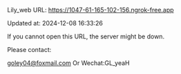 Lily_web URL: https://1047-61-165-102-156.ngrok-free.app

Updated at: 2024-12-08 16:33:26

If you cannot open this URL, the server might be down.

Please contact: 

goley04@foxmail.com Or Wechat:GL_yeaH